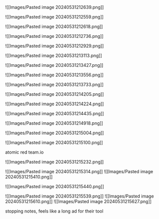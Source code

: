 
![[Images/Pasted image 20240531212639.png]]

![[Images/Pasted image 20240531212559.png]]

![[Images/Pasted image 20240531212618.png]]

![[Images/Pasted image 20240531212736.png]]

![[Images/Pasted image 20240531212929.png]]

![[Images/Pasted image 20240531213113.png]]

![[Images/Pasted image 20240531213427.png]]

![[Images/Pasted image 20240531213556.png]]

![[Images/Pasted image 20240531213733.png]]

![[Images/Pasted image 20240531214205.png]]

![[Images/Pasted image 20240531214224.png]]

![[Images/Pasted image 20240531214435.png]]

![[Images/Pasted image 20240531214918.png]]

![[Images/Pasted image 20240531215004.png]]

![[Images/Pasted image 20240531215100.png]]

atomic red team.io

![[Images/Pasted image 20240531215232.png]]

![[Images/Pasted image 20240531215314.png]]
![[Images/Pasted image 20240531215410.png]]

![[Images/Pasted image 20240531215440.png]]

![[Images/Pasted image 20240531215539.png]]
![[Images/Pasted image 20240531215610.png]]
![[Images/Pasted image 20240531215627.png]]

stopping notes, feels like a long ad for their tool



